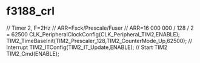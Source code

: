 # f3188_crl

  // Timer 2, F=2Hz
  // ARR=Fsck/Prescale/Fuser
  // ARR=16 000 000 / 128 / 2 = 62500
  CLK_PeripheralClockConfig(CLK_Peripheral_TIM2,ENABLE);
  TIM2_TimeBaseInit(TIM2_Prescaler_128,TIM2_CounterMode_Up,62500);
  // Interrupt
  TIM2_ITConfig(TIM2_IT_Update,ENABLE);
  // Start TIM2
  TIM2_Cmd(ENABLE);
